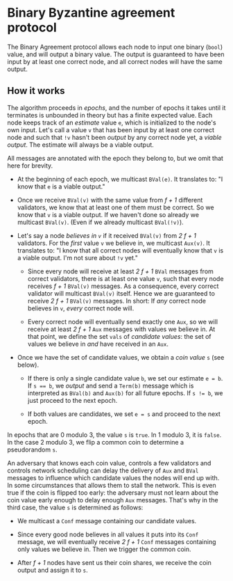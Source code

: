 # Binary Byzantine agreement protocol

The Binary Agreement protocol allows each node to input one binary (`bool`) value, and will
output a binary value. The output is guaranteed to have been input by at least one correct
node, and all correct nodes will have the same output.

## How it works

The algorithm proceeds in _epochs_, and the number of epochs it takes until it terminates is
unbounded in theory but has a finite expected value. Each node keeps track of an _estimate_
value `e`, which is initialized to the node's own input. Let's call a value `v`
that has been input by at least one correct node and such that `!v` hasn't been _output_ by any
correct node yet, a _viable output_. The estimate will always be a viable output.

All messages are annotated with the epoch they belong to, but we omit that here for brevity.

* At the beginning of each epoch, we multicast `BVal(e)`. It translates to: "I know that `e` is
a viable output."

* Once we receive `BVal(v)` with the same value from _f + 1_ different validators, we know that
  at least one of them must be correct. So we know that `v` is a viable output. If we haven't
  done so already we multicast `BVal(v)`. (Even if we already multicast `BVal(!v)`).

* Let's say a node _believes in `v`_ if it received `BVal(v)` from _2 f + 1_ validators.
For the _first_ value `v` we believe in, we multicast `Aux(v)`. It translates to:
"I know that all correct nodes will eventually know that `v` is a viable output.
I'm not sure about `!v` yet."

  * Since every node will receive at least _2 f + 1_ `BVal` messages from correct validators,
  there is at least one value `v`, such that every node receives _f + 1_ `BVal(v)` messages.
  As a consequence, every correct validator will multicast `BVal(v)` itself. Hence we are
  guaranteed to receive _2 f + 1_ `BVal(v)` messages.
  In short: If _any_ correct node believes in `v`, _every_ correct node will.

  * Every correct node will eventually send exactly one `Aux`, so we will receive at least
  _2 f + 1_ `Aux` messages with values we believe in. At that point, we define the set `vals`
  of _candidate values_: the set of values we believe in _and_ have received in an `Aux`.

* Once we have the set of candidate values, we obtain a _coin value_ `s` (see below).

  * If there is only a single candidate value `b`, we set our estimate `e = b`. If `s == b`,
  we _output_ and send a `Term(b)` message which is interpreted as `BVal(b)` and `Aux(b)` for
  all future epochs. If `s != b`, we just proceed to the next epoch.

  * If both values are candidates, we set `e = s` and proceed to the next epoch.

In epochs that are 0 modulo 3, the value `s` is `true`. In 1 modulo 3, it is `false`. In the
case 2 modulo 3, we flip a common coin to determine a pseudorandom `s`.

An adversary that knows each coin value, controls a few validators and controls network
scheduling can delay the delivery of `Aux` and `BVal` messages to influence which candidate
values the nodes will end up with. In some circumstances that allows them to stall the network.
This is even true if the coin is flipped too early: the adversary must not learn about the coin
value early enough to delay enough `Aux` messages. That's why in the third case, the value `s`
is determined as follows:

* We multicast a `Conf` message containing our candidate values.

* Since every good node believes in all values it puts into its `Conf` message, we will
eventually receive _2 f + 1_ `Conf` messages containing only values we believe in. Then we
trigger the common coin.

* After _f + 1_ nodes have sent us their coin shares, we receive the coin output and assign it
to `s`.
